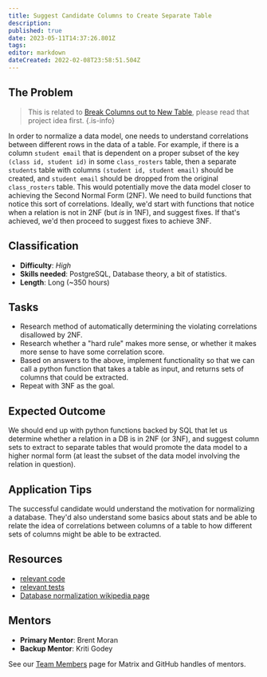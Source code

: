 ```yaml
---
title: Suggest Candidate Columns to Create Separate Table
description: 
published: true
date: 2023-05-11T14:37:26.801Z
tags: 
editor: markdown
dateCreated: 2022-02-08T23:58:51.504Z
---
```


## The Problem
> This is related to [Break Columns out to New Table](/en/community/mentoring/project-ideas/break-out-columns), please read that project idea first.
{.is-info}


In order to normalize a data model, one needs to understand correlations between different rows in the data of a table.  For example, if there is a column `student email` that is dependent on a proper subset of the key `(class id, student id)` in some `class_rosters` table, then a separate `students` table with columns `(student id, student email)` should be created, and `student email` should be dropped from the original `class_rosters` table. This would potentially move the data model closer to achieving the Second Normal Form (2NF). We need to build functions that notice this sort of correlations.  Ideally, we'd start with functions that notice when a relation is not in 2NF (but _is_ in 1NF), and suggest fixes. If that's achieved, we'd then proceed to suggest fixes to achieve 3NF.

## Classification
- **Difficulty**: *High*
- **Skills needed**: PostgreSQL, Database theory, a bit of statistics.
- **Length**: Long (~350 hours)

## Tasks
- Research method of automatically determining the violating correlations disallowed by 2NF.
- Research whether a "hard rule" makes more sense, or whether it makes more sense to have some correlation score.
- Based on answers to the above, implement functionality so that we can call a python function that takes a table as input, and returns sets of columns that could be extracted.
- Repeat with 3NF as the goal.

## Expected Outcome
We should end up with python functions backed by SQL that let us determine whether a relation in a DB is in 2NF (or 3NF), and suggest column sets to extract to separate tables that would promote the data model to a higher normal form (at least the subset of the data model involving the relation in question).

## Application Tips
The successful candidate would understand the motivation for normalizing a database. They'd also understand some basics about stats and be able to relate the idea of correlations between columns of a table to how different sets of columns might be able to be extracted.

## Resources
- [relevant code](https://github.com/centerofci/mathesar/blob/afac35483cd56626778acf01df41cae9423636d5/db/tables/operations/split.py)
- [relevant tests](https://github.com/centerofci/mathesar/blob/afac35483cd56626778acf01df41cae9423636d5/db/tests/tables/operations/test_split.py)
- [Database normalization wikipedia page](https://en.wikipedia.org/wiki/Database_normalization)

## Mentors
- **Primary Mentor**: Brent Moran
- **Backup Mentor**: Kriti Godey

See our [Team Members](/en/team/members) page for Matrix and GitHub handles of mentors.